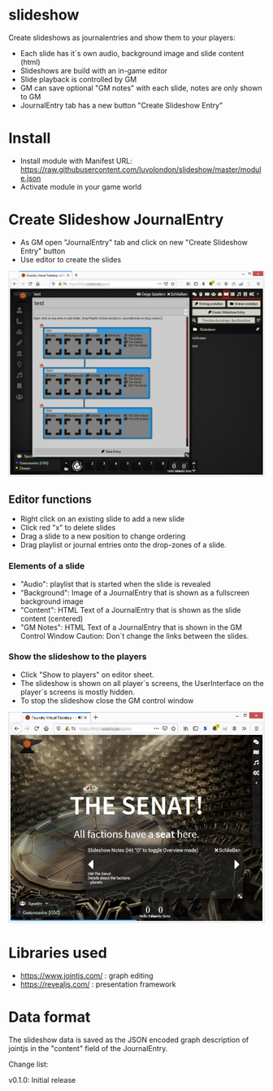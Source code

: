 # slideshow
Create slideshows as journalentries and show them to your players:
- Each slide has it´s own audio, background image and slide content (html)
- Slideshows are build with an in-game editor
- Slide playback is controlled by GM
- GM can save optional "GM notes" with each slide, notes are only shown to GM
- JournalEntry tab has a new button "Create Slideshow Entry"

# Install 
- Install module with Manifest URL: https://raw.githubusercontent.com/luvolondon/slideshow/master/module.json
- Activate module in your game world

# Create Slideshow JournalEntry
- As GM open "JournalEntry" tab and click on new "Create Slideshow Entry" button
- Use editor to create the slides

![Slideshow Editor](https://github.com/luvolondon/slideshow/blob/main/screens/screen1.jpg)

## Editor functions
- Right click on an existing slide to add a new slide
- Click red "x" to delete slides
- Drag a slide to a new position to change ordering
- Drag playlist or journal entries onto the drop-zones of a slide. 

### Elements of a slide
- "Audio": playlist that is started when the slide is revealed
- "Background": Image of a JournalEntry that is shown as a fullscreen background image
- "Content": HTML Text of a JournalEntry that is shown as the slide content (centered)
- "GM Notes": HTML Text of a JournalEntry that is shown in the GM Control Window
Caution: Don´t change the links between the slides.

### Show the slideshow to the players
- Click "Show to players" on editor sheet.
- The slideshow is shown on all player´s screens, the UserInterface on the player´s screens is mostly hidden.
- To stop the slideshow close the GM control window

![GM Control Window](https://github.com/luvolondon/slideshow/blob/main/screens/screen2.jpg)

# Libraries used
- https://www.jointjs.com/ : graph editing
- https://revealjs.com/ : presentation framework

# Data format
The slideshow data is saved as the JSON encoded graph description of jointjs in the "content" field of the JournalEntry. 


Change list:

v0.1.0:
Initial release
